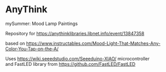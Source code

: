 # AnyThink
mySummer: Mood Lamp Paintings

Repository for https://anythinklibraries.libnet.info/event/13847358

based on https://www.instructables.com/Mood-Light-That-Matches-Any-Color-You-Tap-on-the-A/

Uses https://wiki.seeedstudio.com/Seeeduino-XIAO/ microcontroller  
and FastLED library from https://github.com/FastLED/FastLED  
